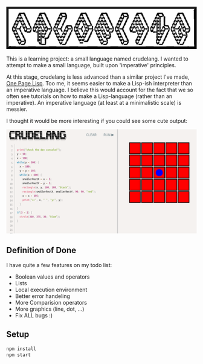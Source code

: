 ![](crudelang.png)

This is a learning project: a small language named crudelang.
I wanted to attempt to make a small language, built upon 'imperative' principles.

At this stage, crudelang is less advanced than a similar project
I've made, [One Page Lisp](https://github.com/bergsans/one-page-lisp). Too me,
it seems easier to make a Lisp-ish interpreter than an imperative language.
I believe this would account for the fact that we so often see tutorials on how to make
a Lisp-language (rather than an imperative). An imperative language (at least
at a minimalistic scale) is messier.

I thought it would be more interesting if you could see some cute output:

![](app-screenshot.png)


## Definition of Done

I have quite a few features on my todo list:

* Boolean values and operators
* Lists
* Local execution environment
* Better error handeling
* More Comparision operators
* More graphics (line, dot, ...)
* Fix ALL bugs :)

## Setup

```
npm install
npm start
```

